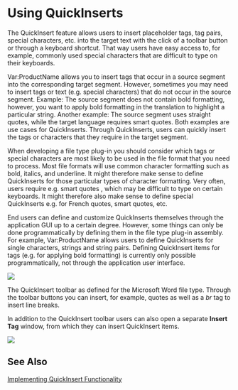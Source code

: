 Using QuickInserts
=====
The QuickInsert feature allows users to insert placeholder tags, tag pairs, special characters, etc. into the target text with the click of a toolbar button or through a keyboard shortcut. That way users have easy access to, for example, commonly used special characters that are difficult to type on their keyboards.

 Var:ProductName allows you to insert tags that occur in a source segment into the corresponding target segment. However, sometimes you may need to insert tags or text (e.g. special characters) that do not occur in the source segment. Example: The source segment does not contain bold formatting, however, you want to apply bold formatting in the translation to highlight a particular string. Another example: The source segment uses straight quotes, while the target language requires smart quotes. Both examples are use cases for QuickInserts. Through QuickInserts, users can quickly insert the tags or characters that they require in the target segment.

When developing a file type plug-in you should consider which tags or special characters are most likely to be used in the file format that you need to process. Most file formats will use common character formatting such as bold, italics, and underline. It might therefore make sense to define QuickInserts for those particular types of character formatting. Very often, users require e.g. smart quotes , which may be difficult to type on certain keyboards. It might therefore also make sense to define special QuickInserts e.g. for French quotes, smart quotes, etc.

End users can define and customize QuickInserts themselves through the application GUI up to a certain degree. However, some things can only be done programmatically by defining them in the file type plug-in assembly. For example, Var:ProductName allows users to define QuickInserts for single characters, strings and string pairs. Defining QuickInsert items for tags (e.g. for applying bold formatting) is currently only possible programmatically, not through the application user interface.

<img style="display:block; " src="images/QuickTag01.jpg"/>

The QuickInsert toolbar as defined for the Microsoft Word file type. Through the toolbar buttons you can insert, for example, quotes as well as a *br* tag to insert line breaks.

In addition to the QuickInsert toolbar users can also open a separate **Insert Tag** window, from which they can insert QuickInsert items.

<img style="display:block; " src="images/QuickTag02.jpg"/>

See Also
-------
[Implementing QuickInsert Functionality](implementing_quickinsert_functionality.md)
